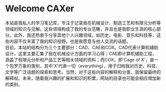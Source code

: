 # Welcome CAXer

本站是我私人的学习笔记库，专注于记录我在机械设计、制造工艺和有限元分析等领域的知识与见解。这些领域构成了我的专业范畴，并且也是我职业生涯的核心部分。此外，我还热衷于分享其他个人兴趣领域，如历史、电影、音乐和科技等，这些内容不仅丰富了我的知识视野，也是我愿意与他人交流的话题。  
目前，本站的结构分为三个主要部分：CAD、CAE和COX。CAD代表计算机辅助设计，这里主要汇集了我在机械设计方面的学习心得；CAE即计算机辅助工程，涵盖了有限元分析和产品工艺等相关领域的资料；而COX，即'Cage of X'，是一个包罗万象的类别，其中'X'代表一切（everything），用于归档我对历史、科技、文学等广泛话题的探索和思考。当然，对于这些内容的解释和分类，我保留最终的解释权。未来，随着我兴趣的扩展和知识的积累，网站的目录也可能会相应增加新的类别。